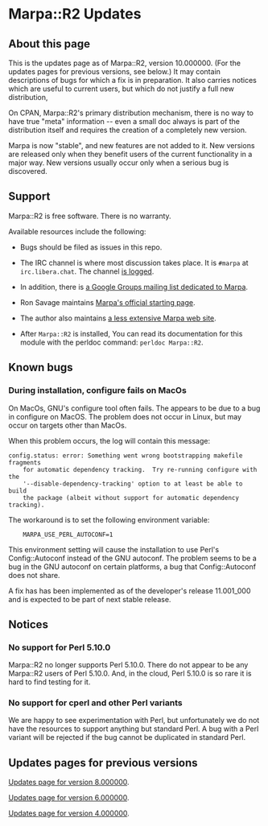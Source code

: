 <!--
Copyright 2022 Jeffrey Kegler
This file is part of Marpa::R2.  Marpa::R2 is free software: you can
redistribute it and/or modify it under the terms of the GNU Lesser
General Public License as published by the Free Software Foundation,
either version 3 of the License, or (at your option) any later version.

Marpa::R2 is distributed in the hope that it will be useful,
but WITHOUT ANY WARRANTY; without even the implied warranty of
MERCHANTABILITY or FITNESS FOR A PARTICULAR PURPOSE.  See the GNU
Lesser General Public License for more details.

You should have received a copy of the GNU Lesser
General Public License along with Marpa::R2.  If not, see
http://www.gnu.org/licenses/.
-->

# Marpa::R2 Updates

## About this page

This is the updates page as of Marpa::R2,
version 10.000000.
(For the updates pages for previous versions, see below.)
It may contain descriptions of bugs for which a fix
is in preparation.
It also carries notices which are useful to current users,
but which do not justify a full new distribution,

On CPAN, Marpa::R2's primary distribution mechanism,
there is no way to have true "meta" information --
even a small doc always is part of the distribution itself
and requires the creation of a completely new version.

Marpa is now "stable", and new features are not added to it.
New versions are released only when they benefit users
of the current functionality in a major way.
New versions usually occur only when a serious
bug is discovered.

## Support

Marpa::R2 is free software.
There is no warranty.

Available resources include the following:

* Bugs should be filed as issues in this repo.

* The IRC channel is where most discussion takes place.
It is `#marpa` at
`irc.libera.chat`.
The channel
[is logged](http://colabti.org/irclogger/irclogger_log/marpa).

* In addition, there is
[a Google Groups mailing list dedicated to
Marpa](https://groups.google.com/forum/?fromgroups#!forum/marpa-parser).

* Ron Savage maintains
[Marpa's official starting
page](http://savage.net.au/Marpa.html).

* The author also maintains [a less extensive Marpa web
site](https://jeffreykegler.github.io/Marpa-web-site/).

* After `Marpa::R2` is installed,
You can read its documentation for this module with the perldoc command:
`perldoc Marpa::R2`.

## Known bugs

### During installation, configure fails on MacOs

On MacOs, GNU's configure tool often fails.  The appears
to be due to a bug in configure on MacOS.  The problem
does not occur in Linux, but may occur on targets other
than MacOs.

When this problem occurs, the log will contain this message:
```
config.status: error: Something went wrong bootstrapping makefile fragments
    for automatic dependency tracking.  Try re-running configure with the
    '--disable-dependency-tracking' option to at least be able to build
    the package (albeit without support for automatic dependency tracking).
```

The workaround is to set the following environment variable:
```
    MARPA_USE_PERL_AUTOCONF=1
```
This environment setting will cause the installation to use
Perl's Config::Autoconf
instead of the GNU autoconf.
The problem seems to be a bug in the GNU autoconf on certain
platforms, a bug that
Config::Autoconf does not share.

A fix has has been implemented as of the developer's release
11.001_000 and is expected to be part of next stable release.

## Notices

### No support for Perl 5.10.0

Marpa::R2 no longer supports Perl 5.10.0.
There do not appear to be any Marpa::R2 users
of Perl 5.10.0.
And, in the cloud,
Perl 5.10.0 is so rare it is hard to find testing for it.

### No support for cperl and other Perl variants

We are happy to see experimentation with Perl,
but unfortunately we do not have
the resources to support anything but standard Perl.
A bug with a Perl variant will be rejected
if the bug cannot be duplicated in standard Perl.

## Updates pages for previous versions

[Updates page for version 8.000000](https://github.com/jeffreykegler/Marpa--R2/blob/master/etc/old_updates/UPDATES-8.000000.md).

[Updates page for version 6.000000](https://github.com/jeffreykegler/Marpa--R2/blob/master/etc/old_updates/UPDATES-6.000000.md).

[Updates page for version 4.000000](https://github.com/jeffreykegler/Marpa--R2/blob/master/etc/old_updates/UPDATES-4.000000.md).
